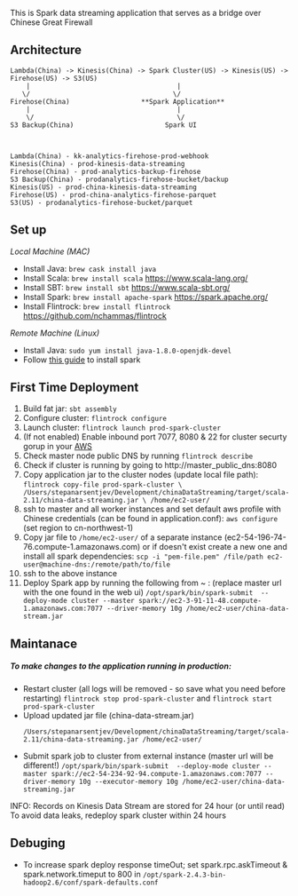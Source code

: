 This is Spark data streaming application that serves as a bridge over Chinese Great Firewall

## Architecture

    Lambda(China) -> Kinesis(China) -> Spark Cluster(US) -> Kinesis(US) -> Firehose(US) -> S3(US)
        |                                     |
       \/                                    \/
    Firehose(China)                  **Spark Application**
        |                                     |
        \/                                    \/
    S3 Backup(China)                       Spark UI



    Lambda(China) - kk-analytics-firehose-prod-webhook
    Kinesis(China) - prod-kinesis-data-streaming
    Firehose(China) - prod-analytics-backup-firehose
    S3 Backup(China) - prodanalytics-firehose-bucket/backup
    Kinesis(US) - prod-china-kinesis-data-streaming
    Firehose(US) - prod-china-analytics-firehose-parquet
    S3(US) - prodanalytics-firehose-bucket/parquet

## Set up

_Local Machine (MAC)_

- Install Java: `brew cask install java`
- Install Scala: `brew install scala`
  https://www.scala-lang.org/
- Install SBT: `brew install sbt`
  https://www.scala-sbt.org/
- Install Spark: `brew install apache-spark`
  https://spark.apache.org/
- Install Flintrock: `brew install flintrock`
  https://github.com/nchammas/flintrock

_Remote Machine (Linux)_

- Install Java: `sudo yum install java-1.8.0-openjdk-devel`
- Follow [this guide](https://linuxconfig.org/how-to-install-spark-on-redhat-8) to install spark

## First Time Deployment

1. Build fat jar: `sbt assembly`
2. Configure cluster: `flintrock configure`
3. Launch cluster: `flintrock launch prod-spark-cluster`
4. (If not enabled) Enable inbound port 7077, 8080 & 22 for cluster securty gorup in your [AWS](https://console.aws.amazon.com/ec2/home?region=us-east-1#SecurityGroups:sort=groupId)
5. Check master node public DNS by running `flintrock describe`
6. Check if cluster is running by going to http://master_public_dns:8080
7. Copy application jar to the cluster nodes (update local file path):
   `flintrock copy-file prod-spark-cluster \
/Users/stepanarsentjev/Development/chinaDataStreaming/target/scala-2.11/china-data-streaming.jar \
/home/ec2-user/
`
8. ssh to master and all worker instances and set default aws profile with Chinese credentials (can be found in application.conf):
   `aws configure` (set region to cn-northwest-1)
9. Copy jar file to `/home/ec2-user/` of a separate instance (ec2-54-196-74-76.compute-1.amazonaws.com) or if doesn't exist create a new one and install all spark dependencies:
   `scp -i "pem-file.pem" /file/path ec2-user@machine-dns:/remote/path/to/file`
10. ssh to the above instance
11. Deploy Spark app by running the following from ~ : (replace master url with the one found in the web ui)
    `/opt/spark/bin/spark-submit  --deploy-mode cluster --master spark://ec2-3-91-11-48.compute-1.amazonaws.com:7077 --driver-memory 10g /home/ec2-user/china-data-stream.jar`

## Maintanace

##### To make changes to the application running in production:

- Restart cluster (all logs will be removed - so save what you need before restarting)
  `flintrock stop prod-spark-cluster` and `flintrock start prod-spark-cluster`
- Upload updated jar file (china-data-stream.jar)
  ```flintrock copy-file prod-spark-cluster \
  /Users/stepanarsentjev/Development/chinaDataStreaming/target/scala-2.11/china-data-streaming.jar /home/ec2-user/
  ```
- Submit spark job to cluster from external instance (master url will be different!)
  `/opt/spark/bin/spark-submit  --deploy-mode cluster --master spark://ec2-54-234-92-94.compute-1.amazonaws.com:7077 --driver-memory 10g --executor-memory 10g /home/ec2-user/china-data-streaming.jar`

INFO: Records on Kinesis Data Stream are stored for 24 hour (or until read)
To avoid data leaks, redeploy spark cluster within 24 hours

## Debuging

- To increase spark deploy response timeOut; set spark.rpc.askTimeout & spark.network.timeput to 800 in `/opt/spark-2.4.3-bin-hadoop2.6/conf/spark-defaults.conf`
